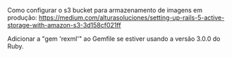 Como configurar o s3 bucket para armazenamento de imagens em produção: https://medium.com/alturasoluciones/setting-up-rails-5-active-storage-with-amazon-s3-3d158cf021ff

Adicionar a "gem 'rexml'" ao Gemfile se estiver usando a versão 3.0.0 do Ruby.
